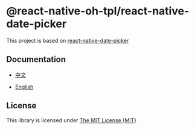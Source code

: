 # @react-native-oh-tpl/react-native-date-picker

This project is based on [react-native-date-picker](https://github.com/henninghall/react-native-date-picker)

## Documentation

- [中文](https://gitee.com/react-native-oh-library/usage-docs/blob/master/zh-cn/react-native-date-picker.md)

- [English](https://gitee.com/react-native-oh-library/usage-docs/blob/master/en/react-native-date-picker.md)

## License

This library is licensed under [The MIT License (MIT)](https://github.com/henninghall/react-native-date-picker/blob/master/LICENSE)